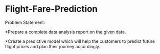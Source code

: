 # Flight-Fare-Prediction
Problem Statement:

*Prepare a complete data analysis report on the given data.

*Create a predictive model which will help the customers to predict future flight
prices and plan their journey accordingly.
